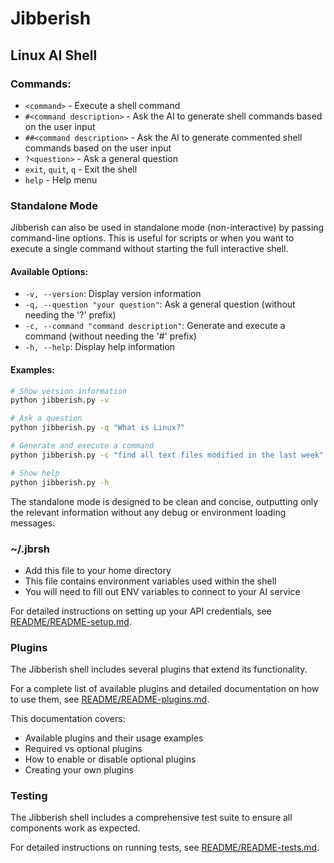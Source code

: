 # Jibberish
## Linux AI Shell

### Commands:
- `<command>`                 - Execute a shell command
- `#<command description>`    - Ask the AI to generate shell commands based on the user input
- `##<command description>`   - Ask the AI to generate commented shell commands based on the user input
- `?<question>`               - Ask a general question
- `exit`, `quit`, `q`         - Exit the shell          
- `help`                      - Help menu

### Standalone Mode

Jibberish can also be used in standalone mode (non-interactive) by passing command-line options. This is useful for scripts or when you want to execute a single command without starting the full interactive shell.

#### Available Options:

- `-v, --version`: Display version information
- `-q, --question "your question"`: Ask a general question (without needing the '?' prefix)
- `-c, --command "command description"`: Generate and execute a command (without needing the '#' prefix)
- `-h, --help`: Display help information

#### Examples:

```bash
# Show version information
python jibberish.py -v

# Ask a question
python jibberish.py -q "What is Linux?"

# Generate and execute a command
python jibberish.py -c "find all text files modified in the last week"

# Show help
python jibberish.py -h
```

The standalone mode is designed to be clean and concise, outputting only the relevant information without any debug or environment loading messages.

### ~/.jbrsh
- Add this file to your home directory
- This file contains environment variables used within the shell
- You will need to fill out ENV variables to connect to your AI service

For detailed instructions on setting up your API credentials, see [README/README-setup.md](README/README-setup.md).

### Plugins
The Jibberish shell includes several plugins that extend its functionality. 

For a complete list of available plugins and detailed documentation on how to use them, see [README/README-plugins.md](README/README-plugins.md).

This documentation covers:
- Available plugins and their usage examples
- Required vs optional plugins
- How to enable or disable optional plugins
- Creating your own plugins
 
### Testing

The Jibberish shell includes a comprehensive test suite to ensure all components work as expected.

For detailed instructions on running tests, see [README/README-tests.md](README/README-tests.md).
```
